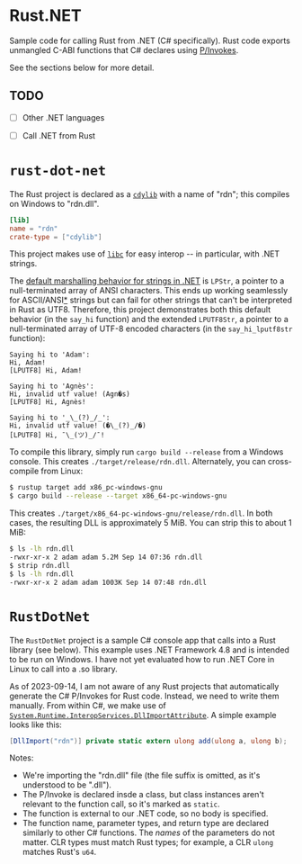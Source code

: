 # Rust.NET
Sample code for calling Rust from .NET (C# specifically). Rust code exports unmangled C-ABI functions that C# declares using [P/Invokes](https://learn.microsoft.com/en-us/dotnet/standard/native-interop/pinvoke).

See the sections below for more detail. 

## TODO
- [ ] Other .NET languages
- [ ] Call .NET from Rust


# `rust-dot-net`
The Rust project is declared as a [`cdylib`](https://doc.rust-lang.org/reference/linkage.html) with a name of "rdn"; this compiles on Windows to "rdn.dll".

```toml
[lib]
name = "rdn"
crate-type = ["cdylib"]
```

This project makes use of [`libc`](https://crates.io/crates/libc) for easy interop -- in particular, with .NET strings.

The [default marshalling behavior for strings in .NET](https://learn.microsoft.com/en-us/dotnet/framework/interop/default-marshalling-for-strings#strings-used-in-platform-invoke) is `LPStr`, a pointer to a null-terminated array of ANSI characters. This ends up working seamlessly for ASCII/ANSI[*](https://stackoverflow.com/a/700221/1191181) strings but can fail for other strings that can't be interpreted in Rust as UTF8. Therefore, this project demonstrates both this default behavior (in the `say_hi` function) and the extended `LPUTF8Str`, a pointer to a null-terminated array of UTF-8 encoded characters (in the `say_hi_lputf8str` function):

```
Saying hi to 'Adam':
Hi, Adam!
[LPUTF8] Hi, Adam!

Saying hi to 'Agnès':
Hi, invalid utf value! (Agn�s)
[LPUTF8] Hi, Agnès!

Saying hi to '_\_(?)_/_':
Hi, invalid utf value! (�\_(?)_/�)
[LPUTF8] Hi, ¯\_(ツ)_/¯!
```

To compile this library, simply run `cargo build --release` from a Windows console. This creates `./target/release/rdn.dll`. Alternately, you can cross-compile from Linux:

```bash
$ rustup target add x86_pc-windows-gnu
$ cargo build --release --target x86_64-pc-windows-gnu
```

This creates `./target/x86_64-pc-windows-gnu/release/rdn.dll`. In both cases, the resulting DLL is approximately 5 MiB. You can strip this to about 1 MiB:

```bash
$ ls -lh rdn.dll
-rwxr-xr-x 2 adam adam 5.2M Sep 14 07:36 rdn.dll
$ strip rdn.dll
$ ls -lh rdn.dll
-rwxr-xr-x 2 adam adam 1003K Sep 14 07:48 rdn.dll
```


# `RustDotNet`
The `RustDotNet` project is a sample C# console app that calls into a Rust library (see below). This example uses .NET Framework 4.8 and is intended to be run on Windows. I have not yet evaluated how to run .NET Core in Linux to call into a .so library.

As of 2023-09-14, I am not aware of any Rust projects that automatically generate the C# P/Invokes for Rust code. Instead, we need to write them manually. From within C#, we make use of [`System.Runtime.InteropServices.DllImportAttribute`](https://learn.microsoft.com/en-us/dotnet/api/system.runtime.interopservices.dllimportattribute?view=net-7.0). A simple example looks like this:

```csharp
[DllImport("rdn")] private static extern ulong add(ulong a, ulong b);
```

Notes:
* We're importing the "rdn.dll" file (the file suffix is omitted, as it's understood to be ".dll"). 
* The P/Invoke is declared insde a class, but class instances aren't relevant to the function call, so it's marked as `static`.
* The function is external to our .NET code, so no body is specified.
* The function name, parameter types, and return type are declared similarly to other C# functions. The _names_ of the parameters do not matter. CLR types must match Rust types; for example, a CLR `ulong` matches Rust's `u64`.
